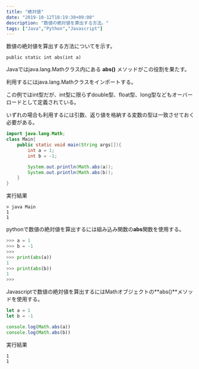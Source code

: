 ```yaml
---
title: "絶対値"
date: "2019-10-12T18:19:30+09:00"
description: "数値の絶対値を算出する方法。"
tags: ["Java","Python","Javascript"]
---
```


数値の絶対値を算出する方法についてを示す。

<div class="note_content_by_programming_language" id="note_content_Java">

`public static int abs(int a)`  

Javaではjava.lang.Mathクラス内にある **abs()** メソッドがこの役割を果たす。   

利用するにはjava.lang.Mathクラスをインポートする。  

この例ではint型だが、int型に限らずdouble型、float型、long型などもオーバーロードとして定義されている。  

いずれの場合も利用するには引数、返り値を格納する変数の型は一致させておく必要がある。 

```java
import java.lang.Math;
class Main{
    public static void main(String args[]){
        int a = 1;
        int b = -1;

        System.out.println(Math.abs(a));
        System.out.println(Math.abs(b));
    }
}
```

実行結果

```
> java Main
1
1
```

</div>
<div class="note_content_by_programming_language" id="note_content_Python">

pythonで数値の絶対値を算出するには組み込み関数の**abs**関数を使用する。

```python
>>> a = 1
>>> b = -1
>>> 
>>> print(abs(a))
1
>>> print(abs(b))
1
>>>
```

</div>
<div class="note_content_by_programming_language" id="note_content_Javascript">

Javascriptで数値の絶対値を算出するにはMathオブジェクトの**abs()**メソッドを使用する。

```javascript
let a = 1
let b = -1

console.log(Math.abs(a))
console.log(Math.abs(b))
```

実行結果

```
1
1
```

</div>

